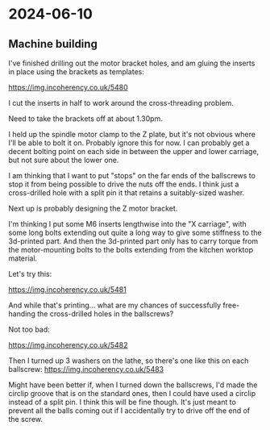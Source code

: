 # 2024-06-10

## Machine building

I've finished drilling out the motor bracket holes, and am gluing the inserts in place using
the brackets as templates:

https://img.incoherency.co.uk/5480

I cut the inserts in half to work around the cross-threading problem.

Need to take the brackets off at about 1.30pm.

I held up the spindle motor clamp to the Z plate, but it's not obvious where I'll
be able to bolt it on. Probably ignore this for now. I can probably get a decent bolting
point on each side in between the upper and lower carriage, but not sure about the lower one.

I am thinking that I want to put "stops" on the far ends of the ballscrews to stop it
from being possible to drive the nuts off the ends. I think just a cross-drilled hole with
a split pin it that retains a suitably-sized washer.

Next up is probably designing the Z motor bracket.

I'm thinking I put some M6 inserts lengthwise into the "X carriage", with some long
bolts extending out quite a long way to give some stiffness to the 3d-printed part.
And then the 3d-printed part only has to carry torque from the
motor-mounting bolts to the bolts extending from the kitchen worktop material.

Let's try this:

https://img.incoherency.co.uk/5481

And while that's printing... what are my chances of successfully free-handing the cross-drilled holes
in the ballscrews?

Not too bad:

https://img.incoherency.co.uk/5482

Then I turned up 3 washers on the lathe, so there's one like this on each ballscrew: https://img.incoherency.co.uk/5483

Might have been better if, when I turned down the ballscrews, I'd made the circlip groove that is on the standard
ones, then I could have used a circlip instead of a split pin. I think this will be fine though. It's just meant
to prevent all the balls coming out if I accidentally try to drive off the end of the screw.
